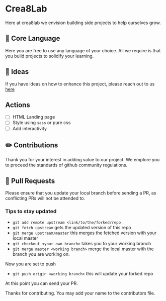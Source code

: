 # Crea8Lab

Here at crea8lab we envision building side projects to help ourselves grow.

## :large_orange_diamond: Core Language

Here you are free to use any language of your choice. All we require is that you build projects to solidify your learning.

## 🔅 Ideas

If you have ideas on how to enhance this project, please reach out to us [here](phavorsparks@gmail.com)

## Actions

- [ ] HTML Landing page
- [ ] Style using `sass` or pure css
- [ ] Add interactivity

## ✏️ Contributions

Thank you for your interest in adding value to our project. We emplore you to proceed the standards of github community regulations.

## 🔌 Pull Requests

Please ensure that you update your local branch before sending a PR, as conflicting PRs will not be attended to.

### Tips to stay updated

- `git add remote upstream <link/to/the/forked/repo`
- `git fetch upstream` gets the updated version of this repo
- `git merge upstream/master` this merges the fetched version with your local master
- `git checkout <your own branch>` takes you to your working branch
- `git merge master <working branch>` merge the local master with the branch you are working on.

Now you are set to push

- `git push origin <working branch>` this will update your forked repo

At this point you can send your PR.

Thanks for contributing. You may add your name to the contributors file.